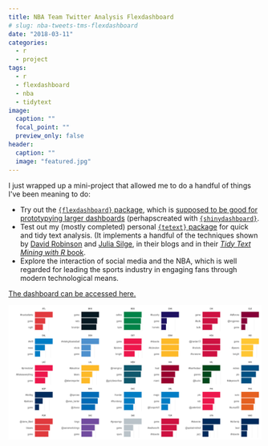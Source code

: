 ```yaml
---
title: NBA Team Twitter Analysis Flexdashboard
# slug: nba-tweets-tms-flexdashboard
date: "2018-03-11"
categories:
  - r
  - project
tags:
  - r
  - flexdashboard
  - nba
  - tidytext
image:
  caption: ""
  focal_point: ""
  preview_only: false
header:
  caption: ""
  image: "featured.jpg"
---
```


I just wrapped up a mini-project that allowed me to do a handful of
things I've been meaning to do:

-   Try out the [`{flexdashboard}`
    package](https://rmarkdown.rstudio.com/flexdashboard/), which is
    [supposed to be good for prototypying larger
    dashboards](/post/using-flexdashboard) (perhapscreated with
    [`{shinydashboard}`](https://rstudio.github.io/shinydashboard/).
-   Test out my (mostly completed) personal [`{tetext}`
    package](https://github.com/tonyelhabr/tetext) for quick and tidy
    text analysis. (It implements a handful of the techniques shown by
    [David Robinson](http://varianceexplained.org/) and [Julia
    Silge](https://juliasilge.com/blog/), in their blogs and in their
    [*Tidy Text Mining with R* book](https://www.tidytextmining.com/).
-   Explore the interaction of social media and the NBA, which is well
    regarded for leading the sports industry in engaging fans through
    modern technological means.

[The dashboard can be accessed here.](/files/nba-tms.html)

![](viz_unigram_cnts_facet.png)
